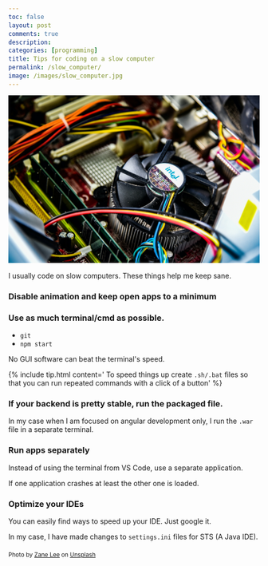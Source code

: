 ```yaml
---
toc: false
layout: post
comments: true
description: 
categories: [programming]
title: Tips for coding on a slow computer
permalink: /slow_computer/
image: /images/slow_computer.jpg
---
```


![](/images/slow_computer.jpg)

I usually code on slow computers. These things help me keep sane.

### Disable animation and keep open apps to a minimum

### Use as much terminal/cmd as possible.
- `git`
- `npm start`

No GUI software can beat the terminal's speed.

{% include tip.html content=' To speed things up create <code>.sh/.bat</code> files so that you can run repeated commands with a click of a button' %}

### If your backend is pretty stable, run the packaged file.
In my case when I am focused on angular development only, I run the `.war` file in a separate terminal.

### Run apps separately
Instead of using the terminal from VS Code, use a separate application.

If one application crashes at least the other one is loaded.

### Optimize your IDEs

You can easily find ways to speed up your IDE. Just google it.

In my case, I have made changes to `settings.ini` files for STS (A Java IDE).

<sub>Photo by <a href="https://unsplash.com/@zane4004?utm_source=unsplash&amp;utm_medium=referral&amp;utm_content=creditCopyText">Zane Lee</a> on <a href="https://unsplash.com/s/photos/old-computer?utm_source=unsplash&amp;utm_medium=referral&amp;utm_content=creditCopyText">Unsplash</a></sub>